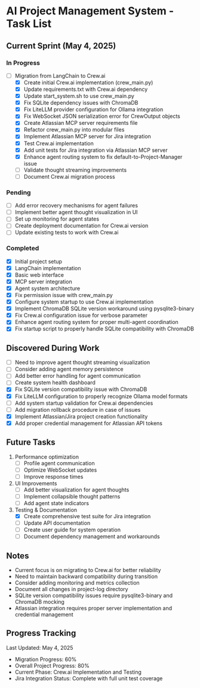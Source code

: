 # AI Project Management System - Task List

## Current Sprint (May 4, 2025)

### In Progress
- [ ] Migration from LangChain to Crew.ai
  - [x] Create initial Crew.ai implementation (crew_main.py)
  - [x] Update requirements.txt with Crew.ai dependency
  - [x] Update start_system.sh to use crew_main.py
  - [x] Fix SQLite dependency issues with ChromaDB
  - [x] Fix LiteLLM provider configuration for Ollama integration
  - [x] Fix WebSocket JSON serialization error for CrewOutput objects
  - [x] Create Atlassian MCP server requirements file
  - [x] Refactor crew_main.py into modular files
  - [x] Implement Atlassian MCP server for Jira integration
  - [x] Test Crew.ai implementation
  - [x] Add unit tests for Jira integration via Atlassian MCP server
  - [x] Enhance agent routing system to fix default-to-Project-Manager issue
  - [ ] Validate thought streaming improvements
  - [ ] Document Crew.ai migration process

### Pending
- [ ] Add error recovery mechanisms for agent failures
- [ ] Implement better agent thought visualization in UI
- [ ] Set up monitoring for agent states
- [ ] Create deployment documentation for Crew.ai version
- [ ] Update existing tests to work with Crew.ai

### Completed
- [x] Initial project setup
- [x] LangChain implementation
- [x] Basic web interface
- [x] MCP server integration
- [x] Agent system architecture
- [x] Fix permission issue with crew_main.py
- [x] Configure system startup to use Crew.ai implementation
- [x] Implement ChromaDB SQLite version workaround using pysqlite3-binary
- [x] Fix Crew.ai configuration issue for verbose parameter
- [x] Enhance agent routing system for proper multi-agent coordination
- [x] Fix startup script to properly handle SQLite compatibility with ChromaDB

## Discovered During Work
- [ ] Need to improve agent thought streaming visualization
- [ ] Consider adding agent memory persistence
- [ ] Add better error handling for agent communication
- [ ] Create system health dashboard
- [x] Fix SQLite version compatibility issue with ChromaDB
- [x] Fix LiteLLM configuration to properly recognize Ollama model formats
- [ ] Add system startup validation for Crew.ai dependencies
- [ ] Add migration rollback procedure in case of issues
- [x] Implement Atlassian/Jira project creation functionality
- [x] Add proper credential management for Atlassian API tokens

## Future Tasks
1. Performance optimization
   - [ ] Profile agent communication
   - [ ] Optimize WebSocket updates
   - [ ] Improve response times

2. UI Improvements
   - [ ] Add better visualization for agent thoughts
   - [ ] Implement collapsible thought patterns
   - [ ] Add agent state indicators

3. Testing & Documentation
   - [x] Create comprehensive test suite for Jira integration
   - [ ] Update API documentation
   - [ ] Create user guide for system operation
   - [ ] Document dependency management and workarounds

## Notes
- Current focus is on migrating to Crew.ai for better reliability
- Need to maintain backward compatibility during transition
- Consider adding monitoring and metrics collection
- Document all changes in project-log directory
- SQLite version compatibility issues require pysqlite3-binary and ChromaDB mocking
- Atlassian integration requires proper server implementation and credential management

## Progress Tracking
Last Updated: May 4, 2025
- Migration Progress: 60%
- Overall Project Progress: 80%
- Current Phase: Crew.ai Implementation and Testing
- Jira Integration Status: Complete with full unit test coverage